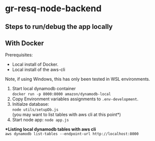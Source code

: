 # gr-resq-node-backend

## Steps to run/debug the app locally

## With Docker

Prerequisites:  
 - Local install of Docker. 
 - Local install of the aws-cli

 Note, if using Windows, this has only been tested in WSL environments. 
1. Start local dynamodb container  
`docker run -p 8000:8000 amazon/dynamodb-local`
2. Copy Environment variables assignments to `.env-development`.
3. Initialze database:   
`node utils/setupDb.js`  
(you may want to list tables with aws cli at this point\*)
4. Start node app: 
`node app.js`

**\*Listing local dynamodb tables with aws cli**  
`aws dynamodb list-tables --endpoint-url http://localhost:8000`

